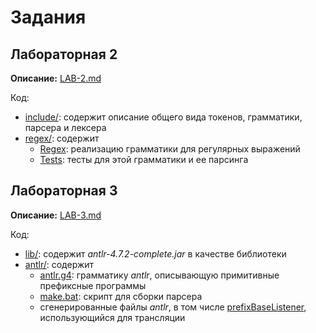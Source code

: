 # Задания

## Лабораторная 2

**Описание:** [LAB-2.md](src/regex/LAB-2.md)

Код:
* [include/](include): содержит описание общего вида токенов, грамматики, парсера и лексера
* [regex/](src/regex): содержит 
    * [Regex](src/regex/RegexDescription.kt): реализацию грамматики для регулярных выражений
    * [Tests](src/regex/test/Tests.kt): тесты для этой грамматики и ее парсинга
    
## Лабораторная 3

**Описание:** [LAB-3.md](src/antlr/LAB-3.md)

Код:
* [lib/](lib): содержит _antlr-4.7.2-complete.jar_ в качестве библиотеки
* [antlr/](src/antlr): содержит 
    * [antlr.g4](src/antlr/Prefix.g4): грамматику _antlr_, описывающую примитивные префиксные программы
    * [make.bat](src/antlr/make.bat): скрипт для сборки парсера
    * сгенерированные файлы _antlr_, в том числе [prefixBaseListener](src/antlr/prefixBaseListener.java), использующийся для трансляции